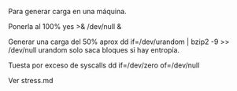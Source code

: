 Para generar carga en una máquina.

Ponerla al 100%
yes >& /dev/null &

Generar una carga del 50% aprox
dd if=/dev/urandom | bzip2 -9 >> /dev/null
  urandom solo saca bloques si hay entropía.

Tuesta por exceso de syscalls
dd if=/dev/zero of=/dev/null


Ver stress.md
